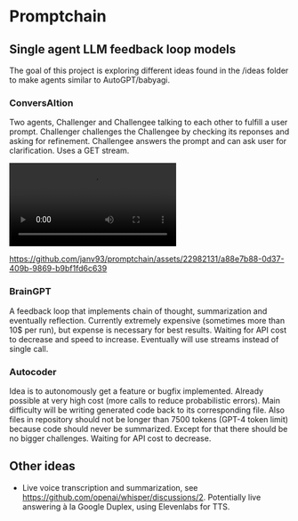 # Promptchain
## Single agent LLM feedback loop models

The goal of this project is exploring different ideas found in the /ideas folder to make agents similar to AutoGPT/babyagi.

### ConversAItion
Two agents, Challenger and Challengee talking to each other to fulfill a user prompt. Challenger challenges the Challengee by checking its reponses and asking for refinement. Challengee answers the prompt and can ask user for clarification. Uses a GET stream.

<video src="https://github.com/janv93/promptchain/raw/main/files/conversaition.mp4"></video>


https://github.com/janv93/promptchain/assets/22982131/a88e7b88-0d37-409b-9869-b9bf1fd6c639


### BrainGPT
A feedback loop that implements chain of thought, summarization and eventually reflection. Currently extremely expensive (sometimes more than 10$ per run), but expense is necessary for best results. Waiting for API cost to decrease and speed to increase. Eventually will use streams instead of single call.

### Autocoder
Idea is to autonomously get a feature or bugfix implemented. Already possible at very high cost (more calls to reduce probabilistic errors). Main difficulty will be writing generated code back to its corresponding file. Also files in repository should not be longer than 7500 tokens (GPT-4 token limit) because code should never be summarized. Except for that there should be no bigger challenges. Waiting for API cost to decrease.

## Other ideas

- Live voice transcription and summarization, see https://github.com/openai/whisper/discussions/2. Potentially live answering à la Google Duplex, using Elevenlabs for TTS.
